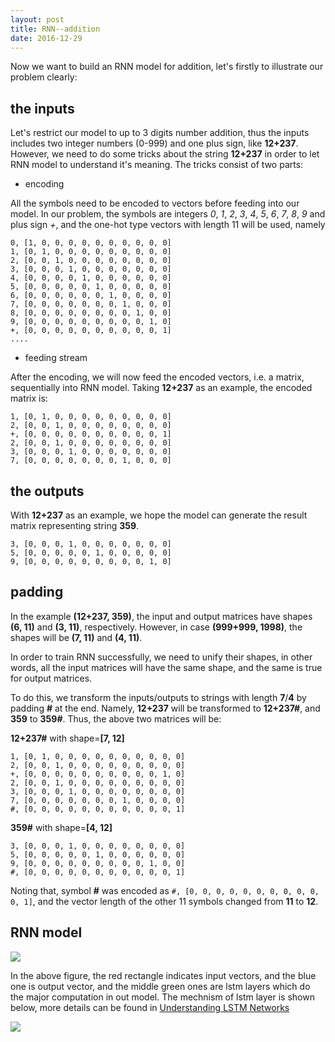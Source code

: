 ```yaml
---
layout: post
title: RNN--addition
date: 2016-12-29
---
```


Now we want to build an RNN model for addition, let's firstly to illustrate our problem clearly:

## the inputs

Let's restrict our model to up to 3 digits number addition, thus  the inputs includes two integer numbers (0-999) and 
one plus sign, like **12+237**. However, we need to do some tricks about the string **12+237** in order to let 
RNN model to understand it's meaning. The tricks consist of two parts:

* encoding

All the symbols need to be encoded to vectors before feeding into our model. In our problem, the symbols are integers 
*0*, *1*, *2*, *3*, *4*, *5*, *6*, *7*, *8*, *9* and plus sign *+*, and the one-hot type vectors with length 11 will be 
used, namely
```
0, [1, 0, 0, 0, 0, 0, 0, 0, 0, 0, 0]
1, [0, 1, 0, 0, 0, 0, 0, 0, 0, 0, 0]
2, [0, 0, 1, 0, 0, 0, 0, 0, 0, 0, 0]
3, [0, 0, 0, 1, 0, 0, 0, 0, 0, 0, 0]
4, [0, 0, 0, 0, 1, 0, 0, 0, 0, 0, 0]
5, [0, 0, 0, 0, 0, 1, 0, 0, 0, 0, 0]
6, [0, 0, 0, 0, 0, 0, 1, 0, 0, 0, 0]
7, [0, 0, 0, 0, 0, 0, 0, 1, 0, 0, 0]
8, [0, 0, 0, 0, 0, 0, 0, 0, 1, 0, 0]
9, [0, 0, 0, 0, 0, 0, 0, 0, 0, 1, 0]
+, [0, 0, 0, 0, 0, 0, 0, 0, 0, 0, 1]
....
```

* feeding stream

After the encoding, we will now feed the encoded vectors, i.e. a matrix, sequentially into RNN model. Taking **12+237** as
an example, the encoded matrix is:
```
1, [0, 1, 0, 0, 0, 0, 0, 0, 0, 0, 0]
2, [0, 0, 1, 0, 0, 0, 0, 0, 0, 0, 0]
+, [0, 0, 0, 0, 0, 0, 0, 0, 0, 0, 1]
2, [0, 0, 1, 0, 0, 0, 0, 0, 0, 0, 0]
3, [0, 0, 0, 1, 0, 0, 0, 0, 0, 0, 0]
7, [0, 0, 0, 0, 0, 0, 0, 1, 0, 0, 0]
```

## the outputs
With **12+237** as an example, we hope the model can generate the result matrix representing string **359**.
```
3, [0, 0, 0, 1, 0, 0, 0, 0, 0, 0, 0]
5, [0, 0, 0, 0, 0, 1, 0, 0, 0, 0, 0]
9, [0, 0, 0, 0, 0, 0, 0, 0, 0, 1, 0]
```

## padding
In the example **(12+237, 359)**, the input and output matrices have shapes **(6, 11)** and **(3, 11)**, respectively.
However, in case **(999+999, 1998)**, the shapes will be **(7, 11)** and **(4, 11)**.

In order to train RNN successfully, we need to unify their shapes, in other words, all the input matrices will have the 
same shape, and the same is true for output matrices.

To do this, we transform the inputs/outputs to strings with length **7**/**4** by padding **#** at the end. 
Namely, **12+237** will be transformed to **12+237#**, and **359** to **359#**. Thus, the above two matrices will be:

**12+237#** with shape=**[7, 12]**
```
1, [0, 1, 0, 0, 0, 0, 0, 0, 0, 0, 0, 0]
2, [0, 0, 1, 0, 0, 0, 0, 0, 0, 0, 0, 0]
+, [0, 0, 0, 0, 0, 0, 0, 0, 0, 0, 1, 0]
2, [0, 0, 1, 0, 0, 0, 0, 0, 0, 0, 0, 0]
3, [0, 0, 0, 1, 0, 0, 0, 0, 0, 0, 0, 0]
7, [0, 0, 0, 0, 0, 0, 0, 1, 0, 0, 0, 0]
#, [0, 0, 0, 0, 0, 0, 0, 0, 0, 0, 0, 1]
```
**359#** with shape=**[4, 12]**
```
3, [0, 0, 0, 1, 0, 0, 0, 0, 0, 0, 0, 0]
5, [0, 0, 0, 0, 0, 1, 0, 0, 0, 0, 0, 0]
9, [0, 0, 0, 0, 0, 0, 0, 0, 0, 1, 0, 0]
#, [0, 0, 0, 0, 0, 0, 0, 0, 0, 0, 0, 1]
```

Noting that, symbol **#** was encoded as `#, [0, 0, 0, 0, 0, 0, 0, 0, 0, 0, 0, 1]`, and the vector length of the 
other 11 symbols changed from **11** to **12**.

## RNN model
![](http://on1loo82k.bkt.clouddn.com/addition_3.svg)

In the above figure, the red rectangle indicates input vectors, and the blue one is output vector, and the middle
green ones are lstm layers which do the major computation in out model. The mechnism of lstm layer is shown below,
more details can be found in [Understanding LSTM Networks](understand-lstm-networks)


![](http://on1loo82k.bkt.clouddn.com/lstm.svg)

[understand-lstm-networks]: http://colah.github.io/posts/2015-08-Understanding-LSTMs/
